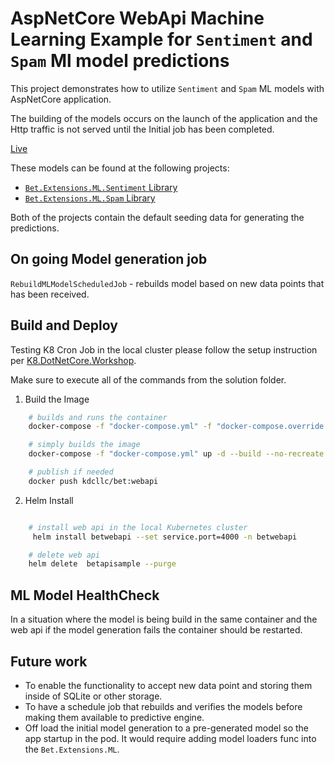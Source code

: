 ﻿# AspNetCore WebApi Machine Learning Example for `Sentiment` and `Spam` Ml model predictions

This project demonstrates how to utilize `Sentiment` and `Spam` ML models with AspNetCore application.

The building of the models occurs on the launch of the application and the Http traffic is not served until the Initial job has been completed.

[Live](https://betapi.kingdavidconsulting.com/swagger/index.html)

These models can be found at the following projects:

- [`Bet.Extensions.ML.Sentiment` Library](../../src/Bet.Extensions.ML.Sentiment/README.md)
- [`Bet.Extensions.ML.Spam` Library](../../src/Bet.Extensions.ML.Spam/README.md)

Both of the projects contain the default seeding data for generating the predictions.

## On going Model generation job

`RebuildMLModelScheduledJob` - rebuilds model based on new data points that has been received.

## Build and Deploy

Testing K8 Cron Job in the local cluster please follow the setup instruction per [K8.DotNetCore.Workshop](https://github.com/kdcllc/K8.DotNetCore.Workshop).

Make sure to execute all of the commands from the solution folder.

1. Build the Image

```bash
    # builds and runs the container
    docker-compose -f "docker-compose.yml" -f "docker-compose.override.yml" up -d  bet.aspnetcore.webapi

    # simply builds the image
    docker-compose -f "docker-compose.yml" up -d --build --no-recreate  bet.aspnetcore.webapi

    # publish if needed
    docker push kdcllc/bet:webapi
```

2. Helm Install

```bash

    # install web api in the local Kubernetes cluster
     helm install betwebapi --set service.port=4000 -n betwebapi

    # delete web api
    helm delete  betapisample --purge
```

## ML Model HealthCheck

In a situation where the model is being build in the same container and the web api if the model generation fails the container should be restarted.

## Future work

- To enable the functionality to accept new data point and storing them inside of SQLite or other storage.
- To have a schedule job that rebuilds and verifies the models before making them available to predictive engine.
- Off load the initial model generation to a pre-generated model so the app startup in the pod. It would require adding model loaders func into the `Bet.Extensions.ML`.
